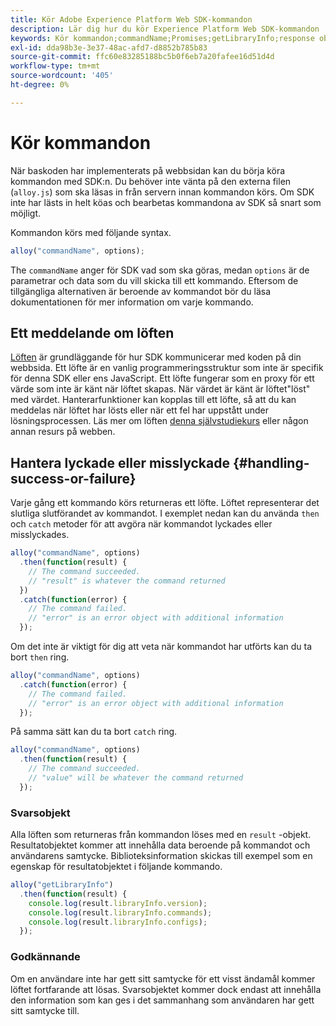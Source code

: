 ```yaml
---
title: Kör Adobe Experience Platform Web SDK-kommandon
description: Lär dig hur du kör Experience Platform Web SDK-kommandon
keywords: Kör kommandon;commandName;Promises;getLibraryInfo;response objects;medgivande;
exl-id: dda98b3e-3e37-48ac-afd7-d8852b785b83
source-git-commit: ffc60e83285188bc5b0f6eb7a20fafee16d51d4d
workflow-type: tm+mt
source-wordcount: '405'
ht-degree: 0%

---
```


# Kör kommandon


När baskoden har implementerats på webbsidan kan du börja köra kommandon med SDK:n. Du behöver inte vänta på den externa filen (`alloy.js`) som ska läsas in från servern innan kommandon körs. Om SDK inte har lästs in helt köas och bearbetas kommandona av SDK så snart som möjligt.

Kommandon körs med följande syntax.

```javascript
alloy("commandName", options);
```

The `commandName` anger för SDK vad som ska göras, medan `options` är de parametrar och data som du vill skicka till ett kommando. Eftersom de tillgängliga alternativen är beroende av kommandot bör du läsa dokumentationen för mer information om varje kommando.

## Ett meddelande om löften

[Löften](https://developer.mozilla.org/en-US/docs/Web/JavaScript/Reference/Global_Objects/Promise) är grundläggande för hur SDK kommunicerar med koden på din webbsida. Ett löfte är en vanlig programmeringsstruktur som inte är specifik för denna SDK eller ens JavaScript. Ett löfte fungerar som en proxy för ett värde som inte är känt när löftet skapas. När värdet är känt är löftet&quot;löst&quot; med värdet. Hanterarfunktioner kan kopplas till ett löfte, så att du kan meddelas när löftet har lösts eller när ett fel har uppstått under lösningsprocessen. Läs mer om löften [denna självstudiekurs](https://javascript.info/promise-basics) eller någon annan resurs på webben.

## Hantera lyckade eller misslyckade {#handling-success-or-failure}

Varje gång ett kommando körs returneras ett löfte. Löftet representerar det slutliga slutförandet av kommandot. I exemplet nedan kan du använda `then` och `catch` metoder för att avgöra när kommandot lyckades eller misslyckades.

```javascript
alloy("commandName", options)
  .then(function(result) {
    // The command succeeded.
    // "result" is whatever the command returned
  })
  .catch(function(error) {
    // The command failed.
    // "error" is an error object with additional information
  });
```

Om det inte är viktigt för dig att veta när kommandot har utförts kan du ta bort `then` ring.

```javascript
alloy("commandName", options)
  .catch(function(error) {
    // The command failed.
    // "error" is an error object with additional information
  });
```

På samma sätt kan du ta bort `catch` ring.

```javascript
alloy("commandName", options)
  .then(function(result) {
    // The command succeeded.
    // "value" will be whatever the command returned
  });
```

### Svarsobjekt

Alla löften som returneras från kommandon löses med en `result` -objekt. Resultatobjektet kommer att innehålla data beroende på kommandot och användarens samtycke. Biblioteksinformation skickas till exempel som en egenskap för resultatobjektet i följande kommando.

```js
alloy("getLibraryInfo")
  .then(function(result) {
    console.log(result.libraryInfo.version);
    console.log(result.libraryInfo.commands);
    console.log(result.libraryInfo.configs);
  });
```

### Godkännande

Om en användare inte har gett sitt samtycke för ett visst ändamål kommer löftet fortfarande att lösas. Svarsobjektet kommer dock endast att innehålla den information som kan ges i det sammanhang som användaren har gett sitt samtycke till.
